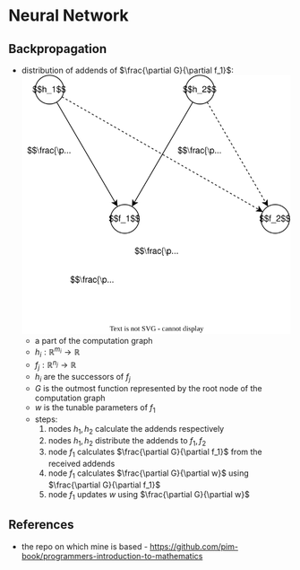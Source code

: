 # Neural Network

## Backpropagation

- distribution of addends of $\frac{\partial G}{\partial f_1}$:
  ![](img/backpropagation.svg)
  - a part of the computation graph
  - $h_i : \mathbb{R}^{m_i} \to \mathbb{R}$
  - $f_j : \mathbb{R}^{n_j} \to \mathbb{R}$
  - $h_i$ are the successors of $f_j$
  - $G$ is the outmost function represented by the root node of the computation graph
  - $w$ is the tunable parameters of $f_1$
  - steps:
    1. nodes $h_1, h_2$ calculate the addends respectively
    1. nodes $h_1, h_2$ distribute the addends to $f_1, f_2$
    1. node $f_1$ calculates $\frac{\partial G}{\partial f_1}$ from the received addends
    1. node $f_1$ calculates $\frac{\partial G}{\partial w}$ using $\frac{\partial G}{\partial f_1}$
    1. node $f_1$ updates $w$ using $\frac{\partial G}{\partial w}$

## References

- the repo on which mine is based - <https://github.com/pim-book/programmers-introduction-to-mathematics>
